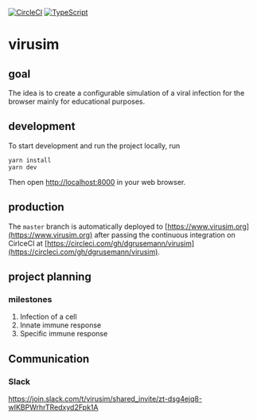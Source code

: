 [![CircleCI](https://circleci.com/gh/dgrusemann/virusim.svg?style=svg)](https://circleci.com/gh/dgrusemann/virusim)
[![TypeScript](https://badges.frapsoft.com/typescript/code/typescript.svg?v=101)](https://github.com/ellerbrock/typescript-badges/)

# virusim

## goal

The idea is to create a configurable simulation of a viral infection for the browser mainly for educational purposes.

## development

To start development and run the project locally, run

```
yarn install
yarn dev
```

Then open [http://localhost:8000](http://localhost:8000) in your web browser.

## production

The `master` branch is automatically deployed to [https://www.virusim.org](https://www.virusim.org) after passing the continuous integration on CirlceCI at [https://circleci.com/gh/dgrusemann/virusim](https://circleci.com/gh/dgrusemann/virusim).

## project planning

### milestones

1. Infection of a cell
2. Innate immune response
3. Specific immune response

## Communication

### Slack

https://join.slack.com/t/virusim/shared_invite/zt-dsg4ejq8-wIKBPWrhrTRedxyd2Fpk1A
